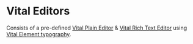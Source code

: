 # Vital Editors

Consists of a pre-defined [Vital Plain Editor](./PlainEditor) & [Vital Rich Text
Editor](./RTE_Editor) using [Vital Element typography](../VitalElements/).
